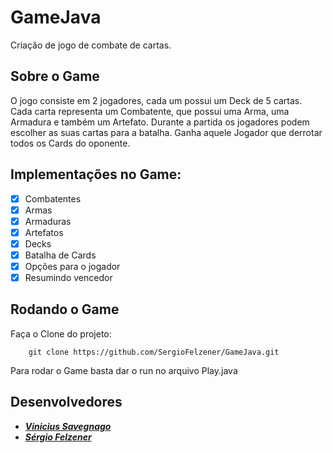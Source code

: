 # GameJava
Criação de jogo de combate de cartas.

## Sobre o Game
O jogo consiste em 2 jogadores, cada um possui um Deck de 5 cartas. Cada carta representa um Combatente, que possui uma Arma, uma Armadura e também um Artefato. Durante a partida os jogadores podem escolher as suas cartas para a batalha. Ganha aquele Jogador que derrotar todos os Cards do oponente. 

## Implementações no Game: 
- [x] Combatentes
- [x] Armas
- [x] Armaduras
- [x] Artefatos
- [x] Decks
- [x] Batalha de Cards
- [x] Opções para o jogador
- [x] Resumindo vencedor

## Rodando o Game

Faça o Clone do projeto:

```
    git clone https://github.com/SergioFelzener/GameJava.git

```

Para rodar o Game basta dar o run no arquivo Play.java

## Desenvolvedores 
- [**_Vinicius Savegnago_**](https://github.com/savegdesigner)
- [**_Sérgio Felzener_**](https://github.com/SergioFelzener)

